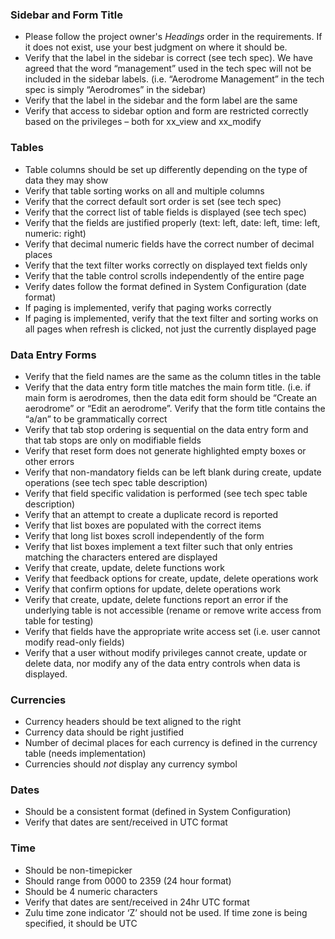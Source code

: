 ### Sidebar and Form Title

- Please follow the project owner's *Headings* order in the requirements.  If it does not exist, use your best judgment on where it should be.
- Verify that the label in the sidebar is correct (see tech spec).  We have agreed that the word “management” used in the tech spec will not be included in the sidebar labels.  (i.e. “Aerodrome Management” in the tech spec is simply “Aerodromes” in the sidebar)
- Verify that the label in the sidebar and the form label are the same
- Verify that access to sidebar option and form are restricted correctly based on the privileges – both for xx_view and xx_modify

### Tables

- Table columns should be set up differently depending on the type of data they may show
- Verify that table sorting works on all and multiple columns
- Verify that the correct default sort order is set (see tech spec)
- Verify that the correct list of table fields is displayed (see tech spec)
- Verify that the fields are justified properly (text: left, date: left, time: left, numeric: right)
- Verify that decimal numeric fields have the correct number of decimal places
- Verify that the text filter works correctly on displayed text fields only
- Verify that the table control scrolls independently of the entire page
- Verify dates follow the format defined in System Configuration (date format)
- If paging is implemented, verify that paging works correctly
- If paging is implemented, verify that the text filter and sorting works on all pages when refresh is clicked, not just the currently displayed page

### Data Entry Forms

- Verify that the field names are the same as the column titles in the table
- Verify that the data entry form title matches the main form title.  (i.e. if main form is aerodromes, then the data edit form should be “Create an aerodrome” or “Edit an aerodrome”.  Verify that the form title contains the “a/an” to be grammatically correct
- Verify that tab stop ordering is sequential on the data entry form and that tab stops are only on modifiable fields
- Verify that reset form does not generate highlighted empty boxes or other errors
- Verify that non-mandatory fields can be left blank during create, update operations (see tech spec table description)
- Verify that field specific validation is performed (see tech spec table description)
- Verify that an attempt to create a duplicate record is reported
- Verify that list boxes are populated with the correct items
- Verify that long list boxes scroll independently of the form
- Verify that list boxes implement a text filter such that only entries matching the characters entered are displayed
- Verify that create, update, delete functions work
- Verify that feedback options for create, update, delete operations work
- Verify that confirm options for update, delete operations work
- Verify that create, update, delete functions report an error if the underlying table is not accessible (rename or remove write access from table for testing)
- Verify that fields have the appropriate write access set (i.e. user cannot modify read-only fields)
- Verify that a user without modify privileges cannot create, update or delete data, nor modify any of the data entry controls when data is displayed.

### Currencies

- Currency headers should be text aligned to the right
- Currency data should be right justified
- Number of decimal places for each currency is defined in the currency table (needs implementation)
- Currencies should *not* display any currency symbol

### Dates

- Should be a consistent format (defined in System Configuration)
- Verify that dates are sent/received in UTC format

### Time

- Should be non-timepicker
- Should range from 0000 to 2359 (24 hour format)
- Should be 4 numeric characters
- Verify that dates are sent/received in 24hr UTC format
- Zulu time zone indicator ‘Z’ should not be used.  If time zone is being specified, it should be UTC
